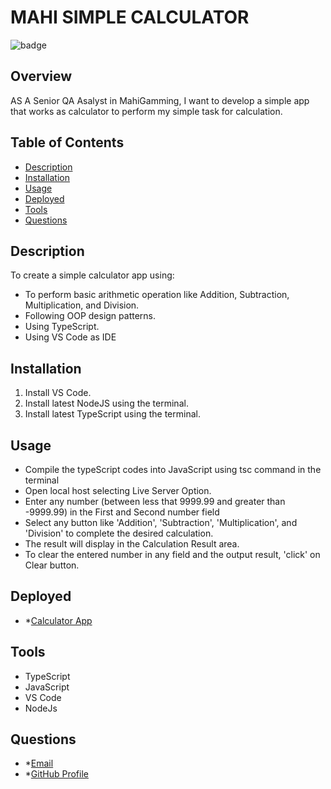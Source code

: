 # **MAHI SIMPLE CALCULATOR**

![badge](https://img.shields.io/badge/License-mit-blue)

## Overview

AS A Senior QA Asalyst in MahiGamming, I want to develop a simple app that works as calculator to perform my simple task for calculation.

## Table of Contents

- [Description](#description)
- [Installation](#installation)
- [Usage](#usage)
- [Deployed](#deployed)
- [Tools](#tools)
- [Questions](#questions)

## Description

To create a simple calculator app using:

- To perform basic arithmetic operation like Addition, Subtraction, Multiplication, and Division.
- Following OOP design patterns.
- Using TypeScript.
- Using VS Code as IDE

## Installation

1. Install VS Code.
2. Install latest NodeJS using the terminal.
3. Install latest TypeScript using the terminal.

## Usage

- Compile the typeScript codes into JavaScript using tsc command in the terminal
- Open local host selecting Live Server Option.
- Enter any number (between less that 9999.99 and greater than -9999.99) in the First and Second number field
- Select any button like 'Addition', 'Subtraction', 'Multiplication', and 'Division' to complete the desired calculation.
- The result will display in the Calculation Result area.
- To clear the entered number in any field and the output result, 'click' on Clear button.  


## Deployed

- \*[Calculator App](https://github.com/mirzadev/MahiCalculator)


## Tools

- TypeScript
- JavaScript
- VS Code
- NodeJs

## Questions

- \*[Email](awal3512@gmail.com)
- \*[GitHub Profile](https://github.com/mirzadev)
